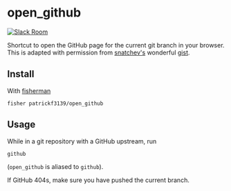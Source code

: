 # open_github

[![Slack Room][slack-badge]][slack-link]

Shortcut to open the GitHub page for the current git branch in your browser.
This is adapted with permission from [snatchev's](https://github.com/snatchev) wonderful [gist](https://gist.github.com/snatchev/34e793af8ab1114d9e42).


## Install

With [fisherman]

```
fisher patrickf3139/open_github
```

## Usage
While in a git repository with a GitHub upstream, run
```fish
github
```
(`open_github` is aliased to `github`).

If GitHub 404s, make sure you have pushed the current branch.

[slack-link]: https://fisherman-wharf.herokuapp.com
[slack-badge]: https://fisherman-wharf.herokuapp.com/badge.svg
[fisherman]: https://github.com/fisherman/fisherman
